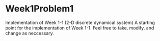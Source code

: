 # Week1Problem1
Implementation of Week 1-1 (2-D discrete dynamical system)
A starting point for the implementation of Week 1-1. Feel free to take, modify, and change as neccessary.
